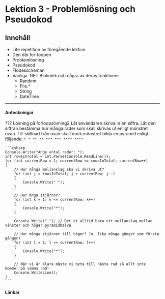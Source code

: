 # Lektion 3 - Problemlösning och Pseudokod

## Innehåll

* Lite repetition av föregående lektion
* Den där for-loopen
* Problemlösning
* Pseudokod
* Flödesscheman
* Vanliga .NET Bibliotek och några av deras funktioner
    * Random
    * File.*
    * String
    * DateTime

---

#### Anteckningar

??? Lösning på forloopsövning2
    Låt användaren skriva in en siffra. Låt den siffran bestämma hur många rader som skall skrivas ut enligt mönstret ovan. Till skillnad från ovan skall dock mönstret bilda en pyramid enligt följande:
    ```
       * *
      ** **
     *** ***
    **** ****
    ```

    ```csharp
    Console.Write("Ange antal rader: ");
    int rowsInTotal = int.Parse(Console.ReadLine());
    for (int currentRow = 1; currentRow <= rowsInTotal; currentRow++)
    {
        // Hur många mellanslag ska vi skriva ut?
        for (int j = rowsInTotal; j > currentRow; j--)
        {
            Console.Write(" ");
        }

        // Hur mnga stjärnor?
        for (int k = 1; k <= currentRow; k++)
        {
            Console.Write("*");
        }

        Console.Write(" "); // Det är alltid bara ett mellanslag mellan vänster och höger pyramidhalva

        // Hur många stjärnor till höger? Jo, lika många gånger som första gången!
        for (int l = 1; l <= currentRow; l++)
        {
            Console.Write("*");
        }

        // När vi är klara måste vi byta till nästa rad så allt inte kommer på samma rad!
        Console.WriteLine();
    }
    ```

#### Länkar

